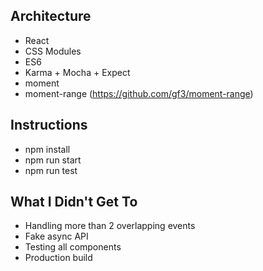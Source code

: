 ## Architecture
- React
- CSS Modules
- ES6
- Karma + Mocha + Expect
- moment
- moment-range (https://github.com/gf3/moment-range)


## Instructions
- npm install
- npm run start
- npm run test


## What I Didn't Get To
- Handling more than 2 overlapping events
- Fake async API
- Testing all components
- Production build